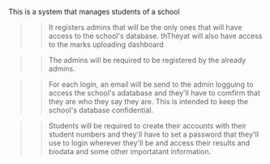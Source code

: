 This is a system that manages students of a school

> > It registers admins that will be the only ones that will have access to the school's database. thTheyat will also have access to the marks uploading dashboard

> > The admins will be required to be registered by the already admins.

> > For each login, an email will be send to the admin logguing to access the school's adatabase and they'll have to comfirm that they are who they say they are. This is intended to keep the school's database confidential.

> > Students will be required to create their accounts with their student numbers and they'll have to set a password that they'll use to login wherever they'll be and access their results and biodata and some other importatant information.
